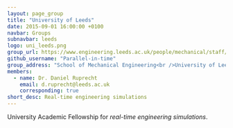 ```yaml
---
layout: page_group
title: "University of Leeds"
date: 2015-09-01 16:00:00 +0100
navbar: Groups
subnavbar: leeds
logo: uni_leeds.png
group_url: https://www.engineering.leeds.ac.uk/people/mechanical/staff/d.ruprecht
github_username: "Parallel-in-time"
group_address: "School of Mechanical Engineering<br />University of Leeds<br />Leeds LS2 9JT, UK"
members:
  - name: Dr. Daniel Ruprecht
    email: d.ruprecht@leeds.ac.uk
    corresponding: true
short_desc: Real-time engineering simulations
---
```


University Academic Fellowship for _real-time engineering simulations_.